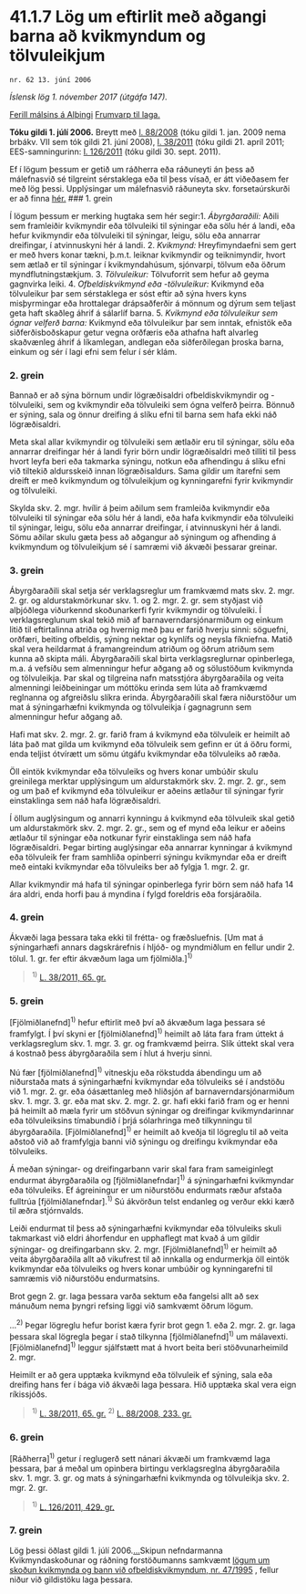 # 41.1.7 Lög um eftirlit með aðgangi barna að kvikmyndum og tölvuleikjum

`nr. 62 13. júní 2006`

_Íslensk lög 1. nóvember 2017 (útgáfa 147)._

[Ferill málsins á Alþingi](https://www.althingi.is/thingstorf/thingmalalistar-eftir-thingum/ferill/?ltg=132&mnr=695)
[Frumvarp til laga.](https://www.althingi.is/altext/132/s/1025.html)

**Tóku gildi 1. júlí 2006.**
Breytt með
[l. 88/2008](https://althingi.is/altext/stjt/2008.088.html) (tóku gildi 1. jan. 2009 nema brbákv. VII sem tók gildi 21. júní 2008),
[l. 38/2011](https://althingi.is/altext/stjt/2011.038.html) (tóku gildi 21. apríl 2011;
EES-samningurinn:
[l. 126/2011](https://althingi.is/altext/stjt/2011.126.html) (tóku gildi 30. sept. 2011).

Ef í lögum þessum er getið um ráðherra eða ráðuneyti án þess að málefnasvið sé tilgreint sérstaklega eða til þess vísað, er átt viðeðasem fer með lög þessi. Upplýsingar um málefnasvið ráðuneyta skv. forsetaúrskurði er að finna [hér.](2017015.md) ### 1. grein



Í lögum þessum er merking hugtaka sem hér segir:1. _Ábyrgðaraðili:_ Aðili sem framleiðir kvikmyndir eða tölvuleiki til sýningar eða sölu hér á landi, eða hefur kvikmyndir eða tölvuleiki til sýningar, leigu, sölu eða annarrar dreifingar, í atvinnuskyni hér á landi.
2. _Kvikmynd:_ Hreyfimyndaefni sem gert er með hvers konar tækni, þ.m.t. leiknar kvikmyndir og teiknimyndir, hvort sem ætlað er til sýningar í kvikmyndahúsum, sjónvarpi, tölvum eða öðrum myndflutningstækjum.
3. _Tölvuleikur:_ Tölvuforrit sem hefur að geyma gagnvirka leiki.
4. _Ofbeldiskvikmynd eða -tölvuleikur:_ Kvikmynd eða tölvuleikur þar sem sérstaklega er sóst eftir að sýna hvers kyns misþyrmingar eða hrottalegar drápsaðferðir á mönnum og dýrum sem teljast geta haft skaðleg áhrif á sálarlíf barna.
5. _Kvikmynd eða tölvuleikur sem ógnar velferð barna:_ Kvikmynd eða tölvuleikur þar sem inntak, efnistök eða siðferðisboðskapur getur vegna orðfæris eða athafna haft alvarleg skaðvænleg áhrif á líkamlegan, andlegan eða siðferðilegan þroska barna, einkum og sér í lagi efni sem felur í sér klám.

### 2. grein



Bannað er að sýna börnum undir lögræðisaldri ofbeldiskvikmyndir og -tölvuleiki, sem og kvikmyndir eða tölvuleiki sem ógna velferð þeirra. Bönnuð er sýning, sala og önnur dreifing á slíku efni til barna sem hafa ekki náð lögræðisaldri.

Meta skal allar kvikmyndir og tölvuleiki sem ætlaðir eru til sýningar, sölu eða annarrar dreifingar hér á landi fyrir börn undir lögræðisaldri með tilliti til þess hvort leyfa beri eða takmarka sýningu, notkun eða afhendingu á slíku efni við tiltekið aldursskeið innan lögræðisaldurs. Sama gildir um ítarefni sem dreift er með kvikmyndum og tölvuleikjum og kynningarefni fyrir kvikmyndir og tölvuleiki.

Skylda skv. 2. mgr. hvílir á þeim aðilum sem framleiða kvikmyndir eða tölvuleiki til sýningar eða sölu hér á landi, eða hafa kvikmyndir eða tölvuleiki til sýningar, leigu, sölu eða annarrar dreifingar, í atvinnuskyni hér á landi. Sömu aðilar skulu gæta þess að aðgangur að sýningum og afhending á kvikmyndum og tölvuleikjum sé í samræmi við ákvæði þessarar greinar.

### 3. grein



Ábyrgðaraðili skal setja sér verklagsreglur um framkvæmd mats skv. 2. mgr. 2. gr. og aldurstakmörkunar skv. 1. og 2. mgr. 2. gr. sem styðjast við alþjóðlega viðurkennd skoðunarkerfi fyrir kvikmyndir og tölvuleiki. Í verklagsreglunum skal tekið mið af barnaverndarsjónarmiðum og einkum litið til eftirtalinna atriða og hvernig með þau er farið hverju sinni: söguefni, orðfæri, beiting ofbeldis, sýning nektar og kynlífs og neysla fíkniefna. Matið skal vera heildarmat á framangreindum atriðum og öðrum atriðum sem kunna að skipta máli. Ábyrgðaraðili skal birta verklagsreglurnar opinberlega, m.a. á vefsíðu sem almenningur hefur aðgang að og sölustöðum kvikmynda og tölvuleikja. Þar skal og tilgreina nafn matsstjóra ábyrgðaraðila og veita almenningi leiðbeiningar um móttöku erinda sem lúta að framkvæmd reglnanna og afgreiðslu slíkra erinda. Ábyrgðaraðili skal færa niðurstöður um mat á sýningarhæfni kvikmynda og tölvuleikja í gagnagrunn sem almenningur hefur aðgang að.

Hafi mat skv. 2. mgr. 2. gr. farið fram á kvikmynd eða tölvuleik er heimilt að láta það mat gilda um kvikmynd eða tölvuleik sem gefinn er út á öðru formi, enda teljist ótvírætt um sömu útgáfu kvikmyndar eða tölvuleiks að ræða.

Öll eintök kvikmyndar eða tölvuleiks og hvers konar umbúðir skulu greinilega merktar upplýsingum um aldurstakmörk skv. 2. mgr. 2. gr., sem og um það ef kvikmynd eða tölvuleikur er aðeins ætlaður til sýningar fyrir einstaklinga sem náð hafa lögræðisaldri.

Í öllum auglýsingum og annarri kynningu á kvikmynd eða tölvuleik skal getið um aldurstakmörk skv. 2. mgr. 2. gr., sem og ef mynd eða leikur er aðeins ætlaður til sýningar eða notkunar fyrir einstaklinga sem náð hafa lögræðisaldri. Þegar birting auglýsingar eða annarrar kynningar á kvikmynd eða tölvuleik fer fram samhliða opinberri sýningu kvikmyndar eða er dreift með eintaki kvikmyndar eða tölvuleiks ber að fylgja 1. mgr. 2. gr.

Allar kvikmyndir má hafa til sýningar opinberlega fyrir börn sem náð hafa 14 ára aldri, enda horfi þau á myndina í fylgd foreldris eða forsjáraðila.

### 4. grein



Ákvæði laga þessara taka ekki til frétta- og fræðsluefnis. [Um mat á sýningarhæfi annars dagskrárefnis í hljóð- og myndmiðlum en fellur undir 2. tölul. 1. gr. fer eftir ákvæðum laga um fjölmiðla.]<sup>1)</sup> 

> <sup>1)</sup> [L. 38/2011, 65. gr.](https://althingi.is/altext/stjt/2011.038.html#G65)

### 5. grein



[Fjölmiðlanefnd]<sup>1)</sup> hefur eftirlit með því að ákvæðum laga þessara sé framfylgt. Í því skyni er [fjölmiðlanefnd]<sup>1)</sup> heimilt að láta fara fram úttekt á verklagsreglum skv. 1. mgr. 3. gr. og framkvæmd þeirra. Slík úttekt skal vera á kostnað þess ábyrgðaraðila sem í hlut á hverju sinni.

Nú fær [fjölmiðlanefnd]<sup>1)</sup> vitneskju eða rökstudda ábendingu um að niðurstaða mats á sýningarhæfni kvikmyndar eða tölvuleiks sé í andstöðu við 1. mgr. 2. gr. eða óásættanleg með hliðsjón af barnaverndarsjónarmiðum skv. 1. mgr. 3. gr. eða mat skv. 2. mgr. 2. gr. hafi ekki farið fram og er henni þá heimilt að mæla fyrir um stöðvun sýningar og dreifingar kvikmyndarinnar eða tölvuleiksins tímabundið í þrjá sólarhringa með tilkynningu til ábyrgðaraðila. [Fjölmiðlanefnd]<sup>1)</sup> er heimilt að kveðja til lögreglu til að veita aðstoð við að framfylgja banni við sýningu og dreifingu kvikmyndar eða tölvuleiks.

Á meðan sýningar- og dreifingarbann varir skal fara fram sameiginlegt endurmat ábyrgðaraðila og [fjölmiðlanefndar]<sup>1)</sup> á sýningarhæfni kvikmyndar eða tölvuleiks. Ef ágreiningur er um niðurstöðu endurmats ræður afstaða fulltrúa [fjölmiðlanefndar].<sup>1)</sup> Sú ákvörðun telst endanleg og verður ekki kærð til æðra stjórnvalds.

Leiði endurmat til þess að sýningarhæfni kvikmyndar eða tölvuleiks skuli takmarkast við eldri áhorfendur en upphaflegt mat kvað á um gildir sýningar- og dreifingarbann skv. 2. mgr. [Fjölmiðlanefnd]<sup>1)</sup> er heimilt að veita ábyrgðaraðila allt að vikufrest til að innkalla og endurmerkja öll eintök kvikmyndar eða tölvuleiks og hvers konar umbúðir og kynningarefni til samræmis við niðurstöðu endurmatsins.

Brot gegn 2. gr. laga þessara varða sektum eða fangelsi allt að sex mánuðum nema þyngri refsing liggi við samkvæmt öðrum lögum.

…<sup>2)</sup> Þegar lögreglu hefur borist kæra fyrir brot gegn 1. eða 2. mgr. 2. gr. laga þessara skal lögregla þegar í stað tilkynna [fjölmiðlanefnd]<sup>1)</sup> um málavexti. [Fjölmiðlanefnd]<sup>1)</sup> leggur sjálfstætt mat á hvort beita beri stöðvunarheimild 2. mgr.

Heimilt er að gera upptæka kvikmynd eða tölvuleik ef sýning, sala eða dreifing hans fer í bága við ákvæði laga þessara. Hið upptæka skal vera eign ríkissjóðs.

> <sup>1)</sup> [L. 38/2011, 65. gr.](https://althingi.is/altext/stjt/2011.038.html#G65) <sup>2)</sup> [L. 88/2008, 233. gr.](https://althingi.is/altext/stjt/2008.088.html#G233)

### 6. grein



[Ráðherra]<sup>1)</sup> getur í reglugerð sett nánari ákvæði um framkvæmd laga þessara, þar á meðal um opinbera birtingu verklagsreglna ábyrgðaraðila skv. 1. mgr. 3. gr. og mats á sýningarhæfni kvikmynda og tölvuleikja skv. 2. mgr. 2. gr.

> <sup>1)</sup> [L. 126/2011, 429. gr.](https://althingi.is/altext/stjt/2011.126.html)

### 7. grein



Lög þessi öðlast gildi 1. júlí 2006.[…](https://www.althingi.is/lagasafn/leidbeiningar/)Skipun nefndarmanna Kvikmyndaskoðunar og ráðning forstöðumanns samkvæmt [lögum um skoðun kvikmynda og bann við ofbeldiskvikmyndum, nr. 47/1995](1995047.md) , fellur niður við gildistöku laga þessara.
